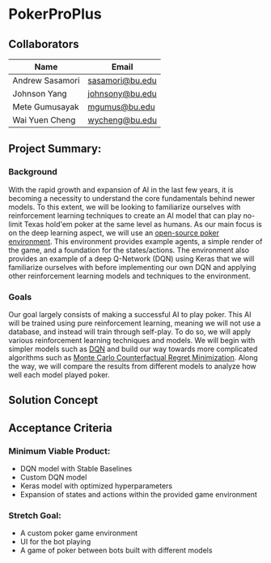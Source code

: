 # PokerProPlus

## Collaborators

|                Name           |Email|
|-------------------------------|-----------------------------|
|     Andrew Sasamori           |     sasamori@bu.edu         |
|     Johnson Yang              |     johnsony@bu.edu         |
|     Mete Gumusayak            |     mgumus@bu.edu           |
|    Wai Yuen Cheng             |     wycheng@bu.edu          |

## Project Summary:
### Background
With the rapid growth and expansion of AI in the last few years, it is becoming a necessity to understand the core fundamentals behind newer models. To this extent, we will be looking to familiarize ourselves with reinforcement learning techniques to create an AI model that can play no-limit Texas hold'em poker at the same level as humans. As our main focus is on the deep learning aspect, we will use an [open-source poker environment](https://github.com/dickreuter/neuron_poker). This environment provides example agents, a simple render of the game, and a foundation for the states/actions. The environment also provides an example of a deep Q-Network (DQN) using Keras that we will familiarize ourselves with before implementing our own DQN and applying other reinforcement learning models and techniques to the environment. 

### Goals
Our goal largely consists of making a successful AI to play poker. This AI will be trained using pure reinforcement learning, meaning we will not use a database, and instead will train through self-play. To do so, we will apply various reinforcement learning techniques and models. We will begin with simpler models such as [DQN](https://www.adaltas.com/en/2019/01/09/applying-deep-reinforcement-learning-poker/) and build our way towards more complicated algorithms such as [Monte Carlo Counterfactual Regret Minimization](https://www.adaltas.com/en/2019/01/09/applying-deep-reinforcement-learning-poker/). Along the way, we will compare the results from different models to analyze how well each model played poker. 

## Solution Concept


## Acceptance Criteria
### Minimum Viable Product:
 - DQN model with Stable Baselines
 - Custom DQN model
 - Keras model with optimized hyperparameters
 - Expansion of states and actions within the provided game environment
 
 ### Stretch Goal:
 - A custom poker game environment
 - UI for the bot playing
 - A game of poker between bots built with different models
